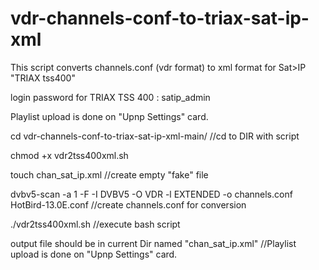 # vdr-channels-conf-to-triax-sat-ip-xml

This script converts channels.conf (vdr format) to xml format for Sat>IP "TRIAX tss400" 

login password for TRIAX TSS 400 : satip_admin

Playlist upload is done on "Upnp Settings" card.


cd vdr-channels-conf-to-triax-sat-ip-xml-main/                                          //cd to DIR with script

chmod +x vdr2tss400xml.sh

touch chan_sat_ip.xml                                                                     //create empty "fake" file

dvbv5-scan -a 1 -F -I DVBV5 -O VDR -l EXTENDED -o channels.conf HotBird-13.0E.conf        //create channels.conf for conversion


./vdr2tss400xml.sh                                                                        //execute bash script

output file should be in current Dir named "chan_sat_ip.xml"                              //Playlist upload is done on "Upnp Settings" card.

                                                                                         
